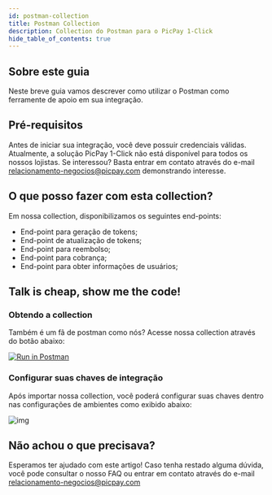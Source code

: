 ```yaml
---
id: postman-collection
title: Postman Collection
description: Collection do Postman para o PicPay 1-Click
hide_table_of_contents: true
---
```


## Sobre este guia

Neste breve guia vamos descrever como utilizar o Postman como ferramente de apoio em sua integração.

## Pré-requisitos

Antes de iniciar sua integração, você deve possuir credenciais válidas. Atualmente, a solução PicPay 1-Click não está disponível para todos os nossos lojistas. Se interessou? Basta entrar em contato através do e-mail relacionamento-negocios@picpay.com demonstrando interesse.

## O que posso fazer com esta collection?

Em nossa collection, disponibilizamos os seguintes end-points:
- End-point para geração de tokens;
- End-point de atualização de tokens;
- End-point para reembolso;
- End-point para cobrança;
- End-point para obter informações de usuários;

## Talk is cheap, show me the code! 

### Obtendo a collection

Também é um fã de postman como nós? Acesse nossa collection através do botão abaixo: 

[![Run in Postman](https://run.pstmn.io/button.svg)](https://app.getpostman.com/run-collection/17690805-27480f7b-9f22-4608-b978-0287f17d1ba8?action=collection%2Ffork&source=rip_markdown&collection-url=entityId%3D17690805-27480f7b-9f22-4608-b978-0287f17d1ba8%26entityType%3Dcollection%26workspaceId%3Dc7921178-6410-4b4e-ac10-35d24f6a1b6d)

### Configurar suas chaves de integração

Após importar nossa collection, você poderá configurar suas chaves dentro nas configurações de ambientes como exibido abaixo:

![img](../../../static/img/guides/postman-environment.png)

## Não achou o que precisava?

Esperamos ter ajudado com este artigo! Caso tenha restado alguma dúvida, você pode consultar o nosso FAQ ou entrar em contato através do e-mail relacionamento-negocios@picpay.com